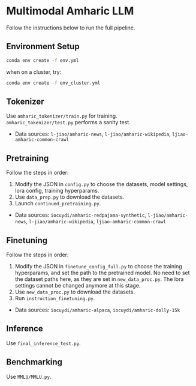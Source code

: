 # Multimodal Amharic LLM
Follow the instructions below to run the full pipeline.

## Environment Setup
```bash
conda env create -f env.yml
```

when on a cluster, try: 
```bash
conda env create -f env_cluster.yml
```

## Tokenizer
Use `amharic_tokenizer/train.py` for training.  
`amharic_tokenizer/test.py` performs a sanity test.  
- Data sources: `l-jiao/amharic-news`, `l-jiao/amharic-wikipedia`, `ljiao-amharic-common-crawl`

## Pretraining
Follow the steps in order:  
1. Modify the JSON in `config.py` to choose the datasets, model settings, lora config, training hyperparams.
1. Use `data_prep.py` to download the datasets.  
1. Launch `continued_pretraining.py`.  
- Data sources: `iocuydi/amharic-redpajama-synthetic`, `l-jiao/amharic-news`, `l-jiao/amharic-wikipedia`, `ljiao-amharic-common-crawl`

## Finetuning
Follow the steps in order:  
1. Modify the JSON in `finetune_config_full.py` to choose the training hyperparams, and set the path to the pretrained model. No need to set the dataset paths here, as they are set in `new_data_proc.py`. The lora settings cannot be changed anymore at this stage.    
1. Use `new_data_proc.py` to download the datasets.  
1. Run `instruction_finetuning.py`.  
- Data sources: `iocuydi/amharic-alpaca`, `iocuydi/amharic-dolly-15k`  

## Inference
Use `final_inference_test.py`.  

## Benchmarking
Use `MMLU/MMLU.py`.
